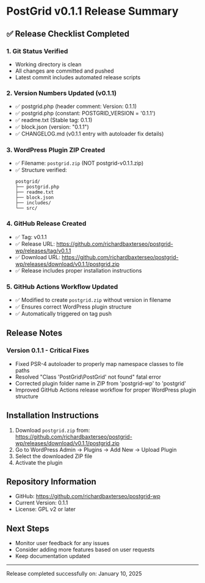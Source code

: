 # PostGrid v0.1.1 Release Summary

## ✅ Release Checklist Completed

### 1. **Git Status Verified**
- Working directory is clean
- All changes are committed and pushed
- Latest commit includes automated release scripts

### 2. **Version Numbers Updated (v0.1.1)**
- ✅ postgrid.php (header comment: Version: 0.1.1)
- ✅ postgrid.php (constant: POSTGRID_VERSION = '0.1.1')
- ✅ readme.txt (Stable tag: 0.1.1)
- ✅ block.json (version: "0.1.1")
- ✅ CHANGELOG.md (v0.1.1 entry with autoloader fix details)

### 3. **WordPress Plugin ZIP Created**
- ✅ Filename: `postgrid.zip` (NOT postgrid-v0.1.1.zip)
- ✅ Structure verified:
  ```
  postgrid/
  ├── postgrid.php
  ├── readme.txt
  ├── block.json
  ├── includes/
  └── src/
  ```

### 4. **GitHub Release Created**
- ✅ Tag: v0.1.1
- ✅ Release URL: https://github.com/richardbaxterseo/postgrid-wp/releases/tag/v0.1.1
- ✅ Download URL: https://github.com/richardbaxterseo/postgrid-wp/releases/download/v0.1.1/postgrid.zip
- ✅ Release includes proper installation instructions

### 5. **GitHub Actions Workflow Updated**
- ✅ Modified to create `postgrid.zip` without version in filename
- ✅ Ensures correct WordPress plugin structure
- ✅ Automatically triggered on tag push

## Release Notes

### Version 0.1.1 - Critical Fixes
- Fixed PSR-4 autoloader to properly map namespace classes to file paths
- Resolved "Class 'PostGrid\PostGrid' not found" fatal error
- Corrected plugin folder name in ZIP from 'postgrid-wp' to 'postgrid'
- Improved GitHub Actions release workflow for proper WordPress plugin structure

## Installation Instructions

1. Download `postgrid.zip` from: https://github.com/richardbaxterseo/postgrid-wp/releases/download/v0.1.1/postgrid.zip
2. Go to WordPress Admin → Plugins → Add New → Upload Plugin
3. Select the downloaded ZIP file
4. Activate the plugin

## Repository Information
- GitHub: https://github.com/richardbaxterseo/postgrid-wp
- Current Version: 0.1.1
- License: GPL v2 or later

## Next Steps
- Monitor user feedback for any issues
- Consider adding more features based on user requests
- Keep documentation updated

---
Release completed successfully on: January 10, 2025
